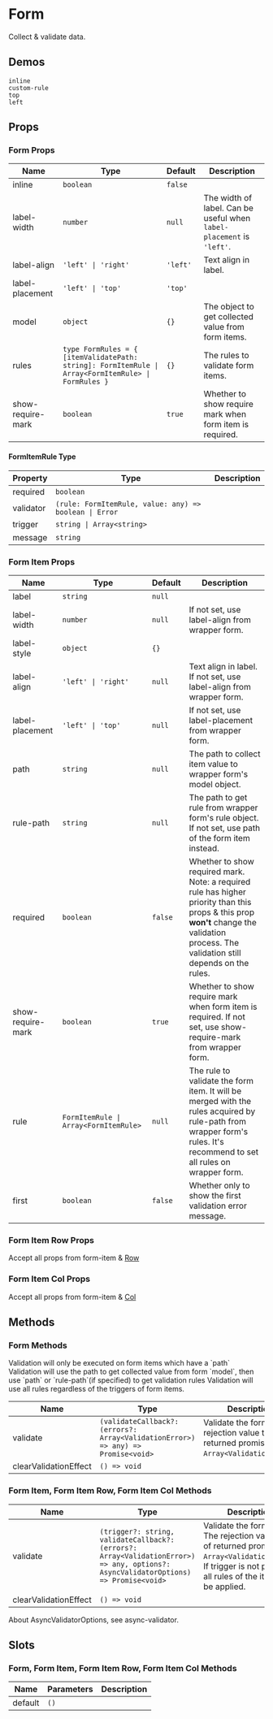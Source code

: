 # Form
<!--single-column-->
Collect & validate data.
## Demos
```demo
inline
custom-rule
top
left
```
## Props
### Form Props
|Name|Type|Default|Description|
|-|-|-|-|
|inline|`boolean`|`false`||
|label-width|`number`|`null`|The width of label. Can be useful when `label-placement` is `'left'`.|
|label-align|`'left' \| 'right'`|`'left'`|Text align in label.|
|label-placement|`'left' \| 'top'`|`'top'`||
|model|`object`|`{}`|The object to get collected value from form items.|
|rules|`type FormRules = { [itemValidatePath: string]: FormItemRule \| Array<FormItemRule> \| FormRules }`|`{}`|The rules to validate form items.|
|show-require-mark|`boolean`|`true`|Whether to show require mark when form item is required.|

#### FormItemRule Type
|Property|Type|Description|
|-|-|-|
|required|`boolean`||
|validator|`(rule: FormItemRule, value: any) => boolean \| Error`||
|trigger|`string \| Array<string>`||
|message|`string`||


### Form Item Props
|Name|Type|Default|Description|
|-|-|-|-|
|label|`string`|`null`||
|label-width|`number`|`null`|If not set, use label-align from wrapper form.|
|label-style|`object`|`{}`||
|label-align|`'left' \| 'right'`|`null`|Text align in label. If not set, use label-align from wrapper form.|
|label-placement|`'left' \| 'top'`|`null`|If not set, use label-placement from wrapper form.|
|path|`string`|`null`|The path to collect item value to wrapper form's model object.|
|rule-path|`string`|`null`|The path to get rule from wrapper form's rule object. If not set, use path of the form item instead.|
|required|`boolean`|`false`|Whether to show required mark. Note: a required rule has higher priority than this props & this prop **won't** change the validation process. The validation still depends on the rules.|
|show-require-mark|`boolean`|`true`|Whether to show require mark when form item is required. If not set, use show-require-mark from wrapper form.|
|rule|`FormItemRule \| Array<FormItemRule>`|`null`|The rule to validate the form item. It will be merged with the rules acquired by rule-path from wrapper form's rules. It's recommend to set all rules on wrapper form.|
|first|`boolean`|`false`|Whether only to show the first validation error message.|

### Form Item Row Props
Accept all props from form-item & [Row](n-row#Row-Props)
### Form Item Col Props
Accept all props from form-item & [Col](n-row#Col-Props)

## Methods
### Form Methods
<n-alert type="warning" title="Caveat on Validate Method" style="margin-bottom: 16px;">
  <n-ol align-text>
    <n-li>Validation will only be executed on form items which have a `path`</n-li>
    <n-li>Validation will use the path to get collected value from form `model`, then use `path` or `rule-path`(if specified) to get validation rules</n-li>
    <n-li>Validation will use all rules regardless of the triggers of form items.</n-li>
  </n-ol>
</n-alert>

|Name|Type|Description|
|-|-|-|
|validate|`(validateCallback?: (errors?: Array<ValidationError>) => any) => Promise<void>`|Validate the form.The rejection value type of returned promise is `Array<ValidationError>`.|
|clearValidationEffect|`() => void`||

### Form Item, Form Item Row, Form Item Col Methods
|Name|Type|Description|
|-|-|-|
|validate|`(trigger?: string, validateCallback?: (errors?: Array<ValidationError>) => any, options?: AsyncValidatorOptions) => Promise<void>`|Validate the form item. The rejection value type of returned promise is `Array<ValidationError>`. If trigger is not passed, all rules of the item will be applied.|
|clearValidationEffect|`() => void`||

About AsyncValidatorOptions, see <n-a href="https://github.com/yiminghe/async-validator">async-validator</n-a>.

## Slots
### Form, Form Item, Form Item Row, Form Item Col Methods
|Name|Parameters|Description|
|-|-|-|
|default|`()`||